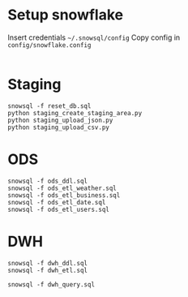 # Setup snowflake 
Insert credentials `~/.snowsql/config`
Copy config in `config/snowflake.config`

```
```
# Staging
```
snowsql -f reset_db.sql
python staging_create_staging_area.py
python staging_upload_json.py
python staging_upload_csv.py
```

# ODS
```
snowsql -f ods_ddl.sql
snowsql -f ods_etl_weather.sql
snowsql -f ods_etl_business.sql
snowsql -f ods_etl_date.sql
snowsql -f ods_etl_users.sql
```

# DWH
```
snowsql -f dwh_ddl.sql
snowsql -f dwh_etl.sql
``` 
```
snowsql -f dwh_query.sql
```

